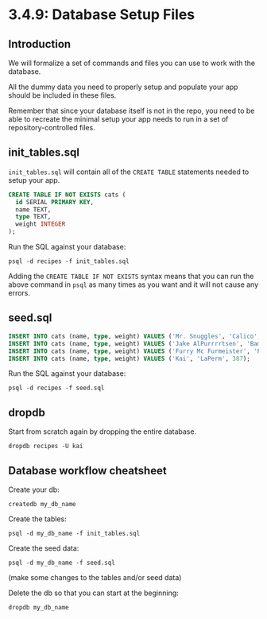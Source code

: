 # 3.4.9: Database Setup Files

## Introduction

We will formalize a set of commands and files you can use to work with the database.

All the dummy data you need to properly setup and populate your app should be included in these files.

Remember that since your database itself is not in the repo, you need to be able to recreate the minimal setup your app needs to run in a set of repository-controlled files.

## init_tables.sql

`init_tables.sql` will contain all of the `CREATE TABLE` statements needed to setup your app.

```sql
CREATE TABLE IF NOT EXISTS cats (
  id SERIAL PRIMARY KEY,
  name TEXT,
  type TEXT,
  weight INTEGER
);
```

Run the SQL against your database:

```text
psql -d recipes -f init_tables.sql
```

Adding the `CREATE TABLE IF NOT EXISTS` syntax means that you can run the above command in `psql` as many times as you want and it will not cause any errors.

## seed.sql

```sql
INSERT INTO cats (name, type, weight) VALUES ('Mr. Snuggles', 'Calico', 327);
INSERT INTO cats (name, type, weight) VALUES ('Jake AlPurrrrtsen', 'Bambino', 424);
INSERT INTO cats (name, type, weight) VALUES ('Furry Mc Furmeister', 'Persian', 512);
INSERT INTO cats (name, type, weight) VALUES ('Kai', 'LaPerm', 387);
```

Run the SQL against your database:

```text
psql -d recipes -f seed.sql
```

## dropdb

Start from scratch again by dropping the entire database.

```text
dropdb recipes -U kai
```

## Database workflow cheatsheet

Create your db:

```text
createdb my_db_name
```

Create the tables:

```text
psql -d my_db_name -f init_tables.sql
```

Create the seed data:

```text
psql -d my_db_name -f seed.sql
```

\(make some changes to the tables and/or seed data\)

Delete the db so that you can start at the beginning:

```text
dropdb my_db_name
```
